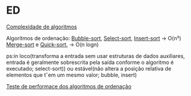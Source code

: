 # ED
[Complexidade de algoritmos]()

Algoritmos de ordenação: [Bubble-sort](bubble.md), [Select-sort](), [Insert-sort](insert.md) -> O(n²)
[Merge-sort]() e [Quick-sort.]() -> O(n logn)

ps:in loco(transforma a entrada sem usar estruturas de dados auxiliares, entrada é geralmente sobrescrita pela saída conforme o algoritmo é executado; select-sort)) ou estável(não altera a posição relativa de elementos que tˆem um mesmo valor; bubble, insert)  

[Teste de performace dos algoritmos de ordenação]()
